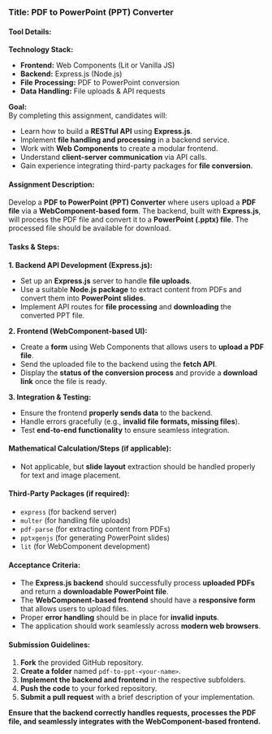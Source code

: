 ### **Title:** PDF to PowerPoint (PPT) Converter  

#### **Tool Details:**  
**Technology Stack:**  
- **Frontend:** Web Components (Lit or Vanilla JS)  
- **Backend:** Express.js (Node.js)  
- **File Processing:** PDF to PowerPoint conversion  
- **Data Handling:** File uploads & API requests  

**Goal:**  
By completing this assignment, candidates will:  
- Learn how to build a **RESTful API** using **Express.js**.  
- Implement **file handling and processing** in a backend service.  
- Work with **Web Components** to create a modular frontend.  
- Understand **client-server communication** via API calls.  
- Gain experience integrating third-party packages for **file conversion**.  

#### **Assignment Description:**  
Develop a **PDF to PowerPoint (PPT) Converter** where users upload a **PDF file** via a **WebComponent-based form**. The backend, built with **Express.js**, will process the PDF file and convert it to a **PowerPoint (.pptx) file**. The processed file should be available for download.  

#### **Tasks & Steps:**  

**1. Backend API Development (Express.js):**  
- Set up an **Express.js** server to handle **file uploads**.  
- Use a suitable **Node.js package** to extract content from PDFs and convert them into **PowerPoint slides**.  
- Implement API routes for **file processing** and **downloading** the converted PPT file.  

**2. Frontend (WebComponent-based UI):**  
- Create a **form** using Web Components that allows users to **upload a PDF file**.  
- Send the uploaded file to the backend using the **fetch API**.  
- Display the **status of the conversion process** and provide a **download link** once the file is ready.  

**3. Integration & Testing:**  
- Ensure the frontend **properly sends data** to the backend.  
- Handle errors gracefully (e.g., **invalid file formats, missing files**).  
- Test **end-to-end functionality** to ensure seamless integration.  

#### **Mathematical Calculation/Steps (if applicable):**  
- Not applicable, but **slide layout** extraction should be handled properly for text and image placement.  

#### **Third-Party Packages (if required):**  
- `express` (for backend server)  
- `multer` (for handling file uploads)  
- `pdf-parse` (for extracting content from PDFs)  
- `pptxgenjs` (for generating PowerPoint slides)  
- `lit` (for WebComponent development)  

#### **Acceptance Criteria:**  
- The **Express.js backend** should successfully process **uploaded PDFs** and return a **downloadable PowerPoint file**.  
- The **WebComponent-based frontend** should have a **responsive form** that allows users to upload files.  
- Proper **error handling** should be in place for **invalid inputs**.  
- The application should work seamlessly across **modern web browsers**.  

#### **Submission Guidelines:**  
1. **Fork** the provided GitHub repository.  
2. **Create a folder** named `pdf-to-ppt-<your-name>`.  
3. **Implement the backend and frontend** in the respective subfolders.  
4. **Push the code** to your forked repository.  
5. **Submit a pull request** with a brief description of your implementation.  

**Ensure that the backend correctly handles requests, processes the PDF file, and seamlessly integrates with the WebComponent-based frontend.**  
